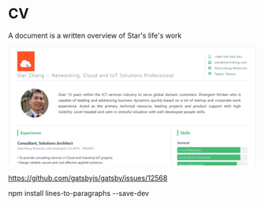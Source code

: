 # CV

A document is a written overview of Star's life's work

![resume-template](./preview.png "Star Chang CV")

https://github.com/gatsbyjs/gatsby/issues/12568

npm install lines-to-paragraphs --save-dev

